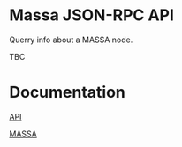 # Massa JSON-RPC API
Querry info about a MASSA node.

TBC

# Documentation

[API](https://docs.massa.net/docs/build/api/jsonrpc)

[MASSA](https://www.massa.net/)